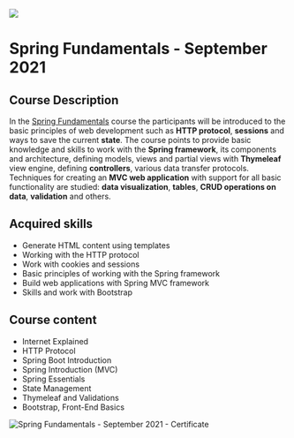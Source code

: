 ![](https://camo.githubusercontent.com/42a8354a436ef9f08168b5b971dbc7646ab3abfdf1056db81c3bdd5734b97e9f/68747470733a2f2f6e616b6f762e636f6d2f77702d636f6e74656e742f75706c6f6164732f323031342f30312f536f6674776172652d556e69766572736974792d4c6f676f2d626c75652d686f72697a6f6e74616c2e706e67)

# Spring Fundamentals - September 2021

## Course Description

In the [Spring Fundamentals](https://softuni.bg/trainings/3010/java-oop-october-2020) course the participants will be introduced to the basic principles of web development such as **HTTP protocol**, **sessions** and ways to save the current **state**. The course points to provide basic knowledge and skills to work with the **Spring framework**, its components and architecture, defining models, views and partial views with **Thymeleaf** view engine, defining **controllers**, various data transfer protocols. Techniques for creating an **MVC web application** with support for all basic functionality are studied: **data visualization**, **tables**, **CRUD operations on data**, **validation** and others.

## Acquired skills

- Generate HTML content using templates
- Working with the HTTP protocol
- Work with cookies and sessions
- Basic principles of working with the Spring framework
- Build web applications with Spring MVC framework
- Skills and work with Bootstrap

## Course content

-  Internet Explained 
-  HTTP Protocol 
-  Spring Boot Introduction  
-  Spring Introduction (MVC) 
-  Spring Essentials 
-  State Management 
-  Thymeleaf and Validations 
-  Bootstrap, Front-End Basics 

![Spring Fundamentals - September 2021 - Certificate](https://user-images.githubusercontent.com/76119513/158374793-65008a7d-f32d-4354-b921-ca8506e7e917.jpeg)
